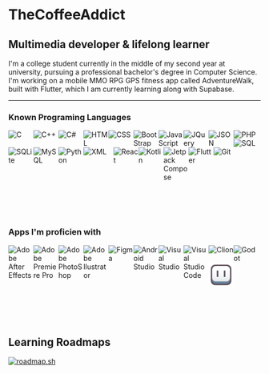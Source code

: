 # TheCoffeeAddict

## Multimedia developer & lifelong learner

I'm a college student currently in the middle of my second year at university, pursuing a professional bachelor's degree in Computer Science. I'm working on a mobile MMO RPG GPS fitness app called AdventureWalk, built with Flutter, which I am currently learning along with Supabase.

---

### Known Programing Languages

<img align="left" alt="C" width="50px" style="padding-right:10px, padding-top:10px;" src="https://cdn.jsdelivr.net/gh/devicons/devicon@latest/icons/c/c-original.svg" />
<img align="left" alt="C++" width="50px" style="padding-right:10px, padding-top:10px;" src="https://cdn.jsdelivr.net/gh/devicons/devicon@latest/icons/cplusplus/cplusplus-original.svg" />
<img align="left" alt="C#" width="50px" style="padding-right:10px, padding-top:10px;" src="https://cdn.jsdelivr.net/gh/devicons/devicon@latest/icons/csharp/csharp-original.svg" />
<img align="left" alt="HTML" width="50px" style="padding-right:10px, padding-top:10px;" src="https://cdn.jsdelivr.net/gh/devicons/devicon@latest/icons/html5/html5-original.svg" />      
<img align="left" alt="CSS" width="50px" style="padding-right:10px, padding-top:10px;" src="https://cdn.jsdelivr.net/gh/devicons/devicon@latest/icons/css3/css3-original.svg" />  
<img align="left" alt="BootStrap" width="50px" style="padding-right:10px, padding-top:10px;" src="https://cdn.jsdelivr.net/gh/devicons/devicon@latest/icons/bootstrap/bootstrap-original.svg" />  
<img align="left" alt="JavaScript" width="50px" style="padding-right:10px, padding-top:10px;" src="https://cdn.jsdelivr.net/gh/devicons/devicon@latest/icons/javascript/javascript-plain.svg"  />  
<img align="left" alt="JQuery" width="50px" style="padding-right:10px, padding-top:10px;" src="https://cdn.jsdelivr.net/gh/devicons/devicon@latest/icons/jquery/jquery-plain-wordmark.svg" />  
<img align="left" alt="JSON" width="50px" style="padding-right:10px, padding-top:10px;" src="https://cdn.jsdelivr.net/gh/devicons/devicon@latest/icons/json/json-plain.svg" />  
<img align="left" alt="PHP" width="50px" style="padding-right:10px, padding-top:10px;" src="https://cdn.jsdelivr.net/gh/devicons/devicon@latest/icons/php/php-original.svg" />  
<img align="left" alt="SQL" width="50px" style="padding-right:10px, padding-top:10px;" src="https://cdn.jsdelivr.net/gh/devicons/devicon@latest/icons/sqldeveloper/sqldeveloper-plain.svg" />  
<img align="left" alt="SQLite" width="50px" style="padding-right:10px, padding-top:10px;" src="https://cdn.jsdelivr.net/gh/devicons/devicon@latest/icons/sqlite/sqlite-original.svg" />  
<img align="left" alt="MySQL" width="50px" style="padding-right:10px, padding-top:10px;" src="https://cdn.jsdelivr.net/gh/devicons/devicon@latest/icons/mysql/mysql-original-wordmark.svg" />  
<img align="left" alt="Python" width="50px" style="padding-right:10px, padding-top:10px;" src="https://cdn.jsdelivr.net/gh/devicons/devicon@latest/icons/python/python-original.svg" />  
<img align="left" alt="XML" width="50px" style="padding-right:10px;" src="https://cdn.jsdelivr.net/gh/devicons/devicon@latest/icons/xml/xml-plain.svg" />  
<img align="left" alt="React" width="50px" style="padding-right:10px, padding-top:10px;" src="https://cdn.jsdelivr.net/gh/devicons/devicon@latest/icons/react/react-original.svg" />  
<img align="left" alt="Kotlin" width="50px" style="padding-right:10px, padding-top:10px;" src="https://cdn.jsdelivr.net/gh/devicons/devicon@latest/icons/kotlin/kotlin-original.svg" />  
<img align="left" alt="Jetpack Compose" width="50px" style="padding-right:10px, padding-top:10px;" src="https://cdn.jsdelivr.net/gh/devicons/devicon@latest/icons/jetpackcompose/jetpackcompose-original.svg" />  
<img align="left" alt="Flutter" width="50px" style="padding-right:10px, padding-top:10px;" src="https://cdn.jsdelivr.net/gh/devicons/devicon@latest/icons/flutter/flutter-original.svg" />
<img align="left" alt="Git" width="50px" style="padding-right:10px, padding-top:10px;" src="https://cdn.jsdelivr.net/gh/devicons/devicon@latest/icons/git/git-original.svg" />

<div style="clear: both;"></div>
<br />
<br />
<br />
<br />

### Apps I'm proficien with

<img align="left" alt="Adobe After Effects" width="50px" style="padding-right:10px, padding-top:10px;" src="https://cdn.jsdelivr.net/gh/devicons/devicon@latest/icons/aftereffects/aftereffects-original.svg" />
<img align="left" alt="Adobe Premiere Pro" width="50px" style="padding-right:10px, padding-top:10px;" src="https://cdn.jsdelivr.net/gh/devicons/devicon@latest/icons/premierepro/premierepro-original.svg" />
<img align="left" alt="Adobe PhotoShop" width="50px" style="padding-right:10px, padding-top:10px;" src="https://cdn.jsdelivr.net/gh/devicons/devicon@latest/icons/photoshop/photoshop-original.svg" />
<img align="left" alt="Adobe Ilustrator" width="50px" style="padding-right:10px, padding-top:10px;" src="https://cdn.jsdelivr.net/gh/devicons/devicon@latest/icons/illustrator/illustrator-line.svg" />
<img align="left" alt="Figma" width="50px" style="padding-right:10px, padding-top:10px;" src="https://cdn.jsdelivr.net/gh/devicons/devicon@latest/icons/figma/figma-original.svg" />
<img align="left" alt="Android Studio" width="50px" style="padding-right:10px, padding-top:10px;" src="https://cdn.jsdelivr.net/gh/devicons/devicon@latest/icons/androidstudio/androidstudio-original.svg" />
<img align="left" alt="Visual Studio" width="50px" style="padding-right:10px, padding-top:10px;" src="https://cdn.jsdelivr.net/gh/devicons/devicon@latest/icons/visualstudio/visualstudio-original.svg" />
<img align="left" alt="Visual Studio Code" width="50px" style="padding-right:10px, padding-top:10px;" src="https://cdn.jsdelivr.net/gh/devicons/devicon@latest/icons/vscode/vscode-original.svg" />
<img align="left" alt="Clion" width="50px" style="padding-right:10px, padding-top:10px;" src="https://cdn.jsdelivr.net/gh/devicons/devicon@latest/icons/clion/clion-original.svg" />
<img align="left" alt="Godot" width="50px" style="padding-right:10px, padding-top:10px;" src="https://cdn.jsdelivr.net/gh/devicons/devicon@latest/icons/godot/godot-original.svg" />
<img align="left" alt="Aseprite" width="50px" style="padding-right:10px, padding-top:10px;" src="https://raw.githubusercontent.com/dominickjohn/aseprite-big-sur-icon/main/AsepriteSurIcon.png" />



<div style="clear: both;"></div>
<br />
<br />
<br />
<br />

## Learning Roadmaps
[![roadmap.sh](https://roadmap.sh/card/wide/6786295c7dbe4fb0266b0ce1?variant=dark&roadmaps=cpp%2Cdatastructures-and-algorithms%2Ccomputer-science%2Candroid)](https://roadmap.sh)
